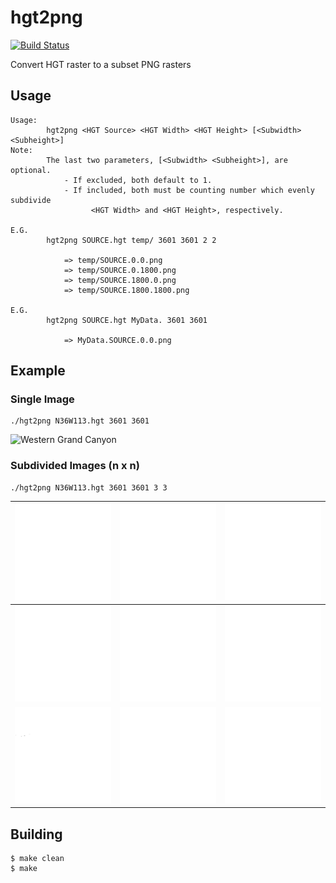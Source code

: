 # hgt2png

[![Build Status](https://travis-ci.org/garrettsickles/hgt2png.svg?branch=master)](https://travis-ci.org/garrettsickles/hgt2png)

Convert HGT raster to a subset PNG rasters


## Usage
```
Usage: 
        hgt2png <HGT Source> <HGT Width> <HGT Height> [<Subwidth> <Subheight>]
Note:
        The last two parameters, [<Subwidth> <Subheight>], are optional.
            - If excluded, both default to 1.
            - If included, both must be counting number which evenly subdivide
                  <HGT Width> and <HGT Height>, respectively.

E.G.
        hgt2png SOURCE.hgt temp/ 3601 3601 2 2

            => temp/SOURCE.0.0.png
            => temp/SOURCE.0.1800.png
            => temp/SOURCE.1800.0.png
            => temp/SOURCE.1800.1800.png

E.G.
        hgt2png SOURCE.hgt MyData. 3601 3601

            => MyData.SOURCE.0.0.png

```

## Example

### Single Image
```
./hgt2png N36W113.hgt 3601 3601
```
![Western Grand Canyon](test/N36W113.png)

### Subdivided Images (n x n)
```
./hgt2png N36W113.hgt 3601 3601 3 3
```

![](test/N36W113.0.0.png) | ![](test/N36W113.0.1200.png) | ![](test/N36W113.0.2400.png)
:----:|:----:|:----:
![](test/N36W113.1200.0.png) | ![](test/N36W113.1200.1200.png) | ![](test/N36W113.1200.2400.png)
![](test/N36W113.2400.0.png) | ![](test/N36W113.2400.1200.png) | ![](test/N36W113.2400.2400.png)

## Building
```
$ make clean
$ make
```


